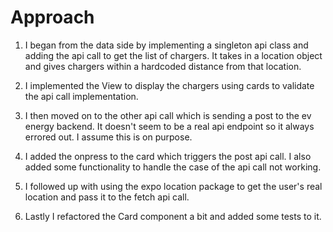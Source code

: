 # Approach

1. I began from the data side by implementing a singleton api class and adding the api call to get the list of chargers. It takes in a location object and gives chargers within a hardcoded distance from that location. 

2. I implemented the View to display the chargers using cards to validate the api call implementation. 

3. I then moved on to the other api call which is sending a post to the ev energy backend. It doesn't seem to be a real api endpoint so it always errored out. I assume this is on purpose. 

4. I added the onpress to the card which triggers the post api call. I also added some functionality to handle the case of the api call not working. 

5. I followed up with using the expo location package to get the user's real location and pass it to the fetch api call. 

6. Lastly I refactored the Card component a bit and added some tests to it. 
